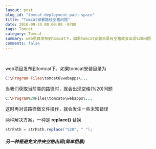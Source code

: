 ```yaml
---
layout: post
blog_id: "tomcat-deployment-path-space"
title: "Tomcat部署路径空格问题"
date: 2016-09-25 00:00:00 -0700
tags: Tomcat
category: Tomcat
summary: web项目发布到tomcat下，如果tomcat安装目录有空格就会出现%20问题
comments: false
---
```

<br>

web项目发布到tomcat下，如果tomcat安装目录为

```ruby
C:\Program Files\tomcat6\webapps\...
```

当我们获取当前类的路径时，就会出现空格(%20)问题

```ruby
C:\Program%20Files\tomcat6\webapps\...
```

这时再对该路径做文件操作，就会发生一些未知错误

两种解决方案，一种是 **replace()** 替换

```java
strPath = strPath.replace("%20", " ");
```

##### **另一种是避免文件夹空格出现(简单粗暴)**

